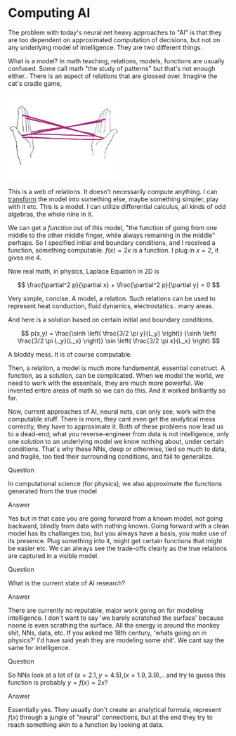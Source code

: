 # Computing AI

The problem with today's neural net heavy approaches to "AI" is that
they are too dependent on approximated computation of decisions, but
not on any underlying model of intelligence. They are two different
things.

What is a model? In math teaching, relations, models, functions are
usually confused. Some call math "the study of patterns" but that's
not enough either.. There is an aspect of relations that are glossed
over. Imagine the cat's cradle game,

![](cradle1.jpeg)

This is a web of relations. It doesn't necessarily compute anything.
I can [transform](https://drive.google.com/uc?export=view&id=18Y1ZXPzI2nRrYyvjYNHiw7xG8cpWQNAU)
the model into something else, maybe something simpler, play with it etc.
This is a model. I can utilize differential calculus, all kinds of odd algebras,
the whole nine in it.

We can get a *function* out of this model, "the function of going from
one middle to the other middle finger, while always remaining in the
middle" perhaps. So I specified initial and boundary conditions, and I
received a function, something computable. $f(x)=2x$ is a function. I
plug in $x=2$, it gives me 4.

Now real math, in physics, Laplace Equation in 2D is

$$
\frac{\partial^2 p}{\partial x} + \frac{\partial^2 p}{\partial y}  = 0
$$

Very simple, concise. A model, a relation. Such relations can be used
to represent heat conduction, fluid dynamics, electrostatics.. many
areas.

And here is a solution based on certain initial and boundary conditions.

$$
p(x,y) =
\frac{\sinh \left( \frac{3/2 \pi y}{L_y}  \right)}
     {\sinh \left( \frac{3/2 \pi L_y}{L_x} \right)}
\sin \left( \frac{3/2 \pi x}{L_x}  \right)     
$$

A bloddy mess. It is of course computable.

Then, a relation, a model is much more fundamental, essential
construct. A function, as a solution, can be complicated. When we
model the world, we need to work with the essentials, they are much
more powerful. We invented entire areas of math so we can do this. And
it worked brilliantly so far.

Now, current approaches of AI, neural nets, can only see, work with
the computable stuff. There is more, they cant even get the analytical
mess correctly, they have to approximate it. Both of these problems
now lead us to a dead-end; what you reverse-engineer from data is not
intelligence, only one *solution* to an underlying model we know
nothing about, under certain conditions. That's why these NNs, deep or
otherwise, tied so much to data, and fragile, too tied their
surrounding conditions, and fail to generalize.

Question

In computational science (for physics), we also approximate the
functions generated from the true model

Answer

Yes but in that case you are going forward from a known model, not
going backward, blindly from data with nothing known. Going forward
with a clean model has its challanges too, but you always have a
basis, you make use of its presence. Plug something into it, might get
certain functions that might be easier etc. We can always see the
trade-offs clearly as the true relations are captured in a visible
model.

Question

What is the current state of AI research?

Answer

There are currently no reputable, major work going on for modeling
intelligence. I don't want to say 'we barely scratched the surface'
because noone is even scrathing the surface. All the energy is around
the monkey shit, NNs, data, etc. If you asked me 18th century, 'whats
going on in physics?' I'd have said yeah they are modeling some shit'.
We cant say the same for intelligence.

Question

So NNs look at a lot of $(x=2.1,y=4.5)$,$(x=1.9,3.9)$,.. and try to
guess this function is probably $y = f(x) = 2x$?

Answer

Essentially yes. They usually don't create an analytical formula,
represent $f(x)$ through a jungle of "neural" connections, but
at the end they try to reach something akin to a function by looking
at data.








